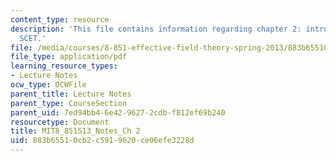 ```yaml
---
content_type: resource
description: 'This file contains information regarding chapter 2: introduction to
  SCET.'
file: /media/courses/8-851-effective-field-theory-spring-2013/883b65510cb2c5919620ce06efe3228d_MIT8_851S13_IntroToSCET.pdf
file_type: application/pdf
learning_resource_types:
- Lecture Notes
ocw_type: OCWFile
parent_title: Lecture Notes
parent_type: CourseSection
parent_uid: 7ed94bb4-6e42-9627-2cdb-f812ef69b240
resourcetype: Document
title: MIT8_851S13_Notes_Ch 2
uid: 883b6551-0cb2-c591-9620-ce06efe3228d
---
```

